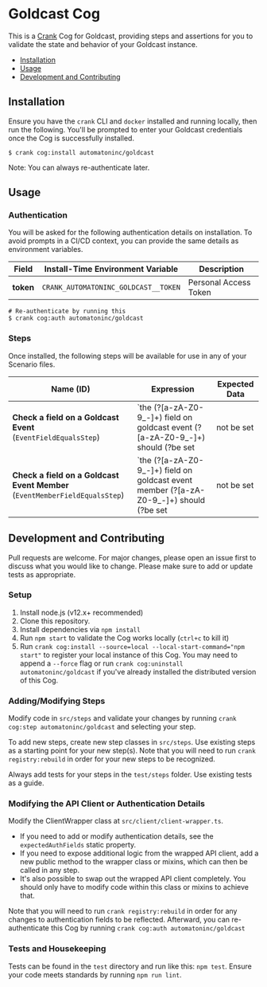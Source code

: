 # Goldcast Cog

This is a [Crank][what-is-crank] Cog for Goldcast, providing
steps and assertions for you to validate the state and behavior of your
Goldcast instance.

* [Installation](#installation)
* [Usage](#usage)
* [Development and Contributing](#development-and-contributing)

## Installation

Ensure you have the `crank` CLI and `docker` installed and running locally,
then run the following.  You'll be prompted to enter your Goldcast
credentials once the Cog is successfully installed.

```shell-session
$ crank cog:install automatoninc/goldcast
```

Note: You can always re-authenticate later.

## Usage

### Authentication
<!-- run `crank cog:readme automatoninc/goldcast` to update -->
<!-- authenticationDetails -->
You will be asked for the following authentication details on installation. To avoid prompts in a CI/CD context, you can provide the same details as environment variables.

| Field | Install-Time Environment Variable | Description |
| --- | --- | --- |
| **token** | `CRANK_AUTOMATONINC_GOLDCAST__TOKEN` | Personal Access Token |

```shell-session
# Re-authenticate by running this
$ crank cog:auth automatoninc/goldcast
```
<!-- authenticationDetailsEnd -->

### Steps
Once installed, the following steps will be available for use in any of your
Scenario files.

<!-- run `crank cog:readme automatoninc/goldcast` to update -->
<!-- stepDetails -->
| Name (ID) | Expression | Expected Data |
| --- | --- | --- |
| **Check a field on a Goldcast Event**<br>(`EventFieldEqualsStep`) | `the (?<field>[a-zA-Z0-9_-]+) field on goldcast event (?<eventId>[a-zA-Z0-9_-]+) should (?<operator>be set|not be set|be less than|be greater than|be one of|be|contain|not be one of|not be|not contain|match|not match) ?(?<expectation>.+)?` | - `eventId`: The event ID <br><br>- `field`: Field name to check <br><br>- `operator`: Check Logic (be, not be, contain, not contain, be greater than, be less than, be set, not be set, be one of, or not be one of) <br><br>- `expectation`: Expected field value |
| **Check a field on a Goldcast Event Member**<br>(`EventMemberFieldEqualsStep`) | `the (?<field>[a-zA-Z0-9_-]+) field on goldcast event member (?<memberId>[a-zA-Z0-9_-]+) should (?<operator>be set|not be set|be less than|be greater than|be one of|be|contain|not be one of|not be|not contain|match|not match) ?(?<expectation>.+)?` | - `memberId`: The member's ID <br><br>- `field`: Field name to check <br><br>- `operator`: Check Logic (be, not be, contain, not contain, be greater than, be less than, be set, not be set, be one of, or not be one of) <br><br>- `expectation`: Expected field value |
<!-- stepDetailsEnd -->

## Development and Contributing
Pull requests are welcome. For major changes, please open an issue first to
discuss what you would like to change. Please make sure to add or update tests
as appropriate.

### Setup

1. Install node.js (v12.x+ recommended)
2. Clone this repository.
3. Install dependencies via `npm install`
4. Run `npm start` to validate the Cog works locally (`ctrl+c` to kill it)
5. Run `crank cog:install --source=local --local-start-command="npm start"` to
   register your local instance of this Cog. You may need to append a `--force`
   flag or run `crank cog:uninstall automatoninc/goldcast` if you've already
   installed the distributed version of this Cog.

### Adding/Modifying Steps
Modify code in `src/steps` and validate your changes by running
`crank cog:step automatoninc/goldcast` and selecting your step.

To add new steps, create new step classes in `src/steps`. Use existing steps as
a starting point for your new step(s). Note that you will need to run
`crank registry:rebuild` in order for your new steps to be recognized.

Always add tests for your steps in the `test/steps` folder. Use existing tests
as a guide.

### Modifying the API Client or Authentication Details
Modify the ClientWrapper class at `src/client/client-wrapper.ts`.

- If you need to add or modify authentication details, see the
  `expectedAuthFields` static property.
- If you need to expose additional logic from the wrapped API client, add a new
  public method to the wrapper class or mixins, which can then be called in any
  step.
- It's also possible to swap out the wrapped API client completely. You should
  only have to modify code within this class or mixins to achieve that.

Note that you will need to run `crank registry:rebuild` in order for any
changes to authentication fields to be reflected. Afterward, you can
re-authenticate this Cog by running `crank cog:auth automatoninc/goldcast`

### Tests and Housekeeping
Tests can be found in the `test` directory and run like this: `npm test`.
Ensure your code meets standards by running `npm run lint`.

[what-is-crank]: https://crank.run?utm_medium=readme&utm_source=automatoninc%2Fgoldcast
